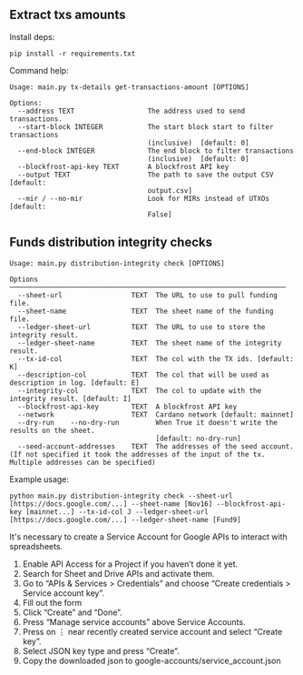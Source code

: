 ## Extract txs amounts

Install deps:

`pip install -r requirements.txt`

Command help:

```
Usage: main.py tx-details get-transactions-amount [OPTIONS]

Options:
  --address TEXT                  The address used to send transactions.
  --start-block INTEGER           The start block start to filter transactions
                                  (inclusive)  [default: 0]
  --end-block INTEGER             The end block to filter transactions
                                  (inclusive)  [default: 0]
  --blockfrost-api-key TEXT       A blockfrost API key
  --output TEXT                   The path to save the output CSV  [default:
                                  output.csv]
  --mir / --no-mir                Look for MIRs instead of UTXOs  [default:
                                  False]
```

## Funds distribution integrity checks

```
Usage: main.py distribution-integrity check [OPTIONS]                                                                

Options ────────────────────────────────────────────────────────────────────
  --sheet-url                 TEXT  The URL to use to pull funding file.
  --sheet-name                TEXT  The sheet name of the funding file.
  --ledger-sheet-url          TEXT  The URL to use to store the integrity result.
  --ledger-sheet-name         TEXT  The sheet name of the integrity result.
  --tx-id-col                 TEXT  The col with the TX ids. [default: K]
  --description-col           TEXT  The col that will be used as description in log. [default: E]
  --integrity-col             TEXT  The col to update with the integrity result. [default: I]
  --blockfrost-api-key        TEXT  A blockfrost API key
  --network                   TEXT  Cardano network [default: mainnet]
  --dry-run    --no-dry-run         When True it doesn't write the results on the sheet. 
                                    [default: no-dry-run]
  --seed-account-addresses    TEXT  The addresses of the seed account. (If not specified it took the addresses of the input of the tx. Multiple addresses can be specified)
```

Example usage:

```
python main.py distribution-integrity check --sheet-url [https://docs.google.com/...] --sheet-name [Nov16] --blockfrost-api-key [mainnet...] --tx-id-col J --ledger-sheet-url [https://docs.google.com/...] --ledger-sheet-name [Fund9]
```

It's necessary to create a Service Account for Google APIs to interact with spreadsheets.

1. Enable API Access for a Project if you haven’t done it yet.
2. Search for Sheet and Drive APIs and activate them.
3. Go to “APIs & Services > Credentials” and choose “Create credentials > Service account key”.
4. Fill out the form
5. Click “Create” and “Done”.
6. Press “Manage service accounts” above Service Accounts.
7. Press on ⋮ near recently created service account and select “Create key”.
8. Select JSON key type and press “Create”.
9. Copy the downloaded json to google-accounts/service_account.json
